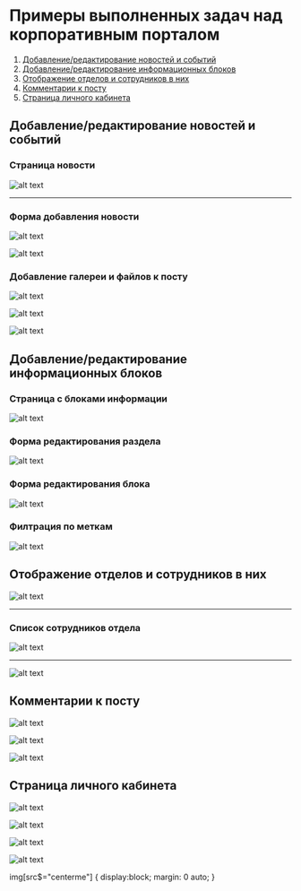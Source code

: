 # Примеры выполненных задач над корпоративным порталом

1. [Добавление/редактирование новостей и событий](#news)
2. [Добавление/редактирование информационных блоков](#info-blocks)
3. [Отображение отделов и сотрудников в них](#departments)
4. [Комментарии к посту](#comments)
5. [Страница личного кабинета](#profile)

<a name="news"></a>
## Добавление/редактирование новостей и событий
### Страница новости
![alt text](https://github.com/Anatov777/corporate-portal/blob/main/images/news/news-page.png)

---
### Форма добавления новости
![alt text](https://github.com/Anatov777/corporate-portal/blob/main/images/news/news-add-1.png)

![alt text](https://github.com/Anatov777/corporate-portal/blob/main/images/news/news-add-2.png)

### Добавление галереи и файлов к посту
![alt text](https://github.com/Anatov777/corporate-portal/blob/main/images/news/news-gallery.png)

![alt text](https://github.com/Anatov777/corporate-portal/blob/main/images/news/news-files.png)

![alt text](https://github.com/Anatov777/corporate-portal/blob/main/images/news/news-attachments.png)

<a name="info-blocks"></a>
## Добавление/редактирование информационных блоков
### Страница с блоками информации
![alt text](https://github.com/Anatov777/corporate-portal/blob/main/images/infoblocks/info-page.png)

### Форма редактирования раздела
![alt text](https://github.com/Anatov777/corporate-portal/blob/main/images/infoblocks/tab-edit.png)

### Форма редактирования блока
![alt text](https://github.com/Anatov777/corporate-portal/blob/main/images/infoblocks/block-edit.png)

### Филтрация по меткам
![alt text](https://github.com/Anatov777/corporate-portal/blob/main/images/infoblocks/tags.png)

<a name="departments"></a>
## Отображение отделов и сотрудников в них
![alt text](https://github.com/Anatov777/corporate-portal/blob/main/images/departments/departments-1.png)

---
### Список сотрудников отдела

![alt text](https://github.com/Anatov777/corporate-portal/blob/main/images/departments/departments-2.png)

---

![alt text](https://github.com/Anatov777/corporate-portal/blob/main/images/departments/departments-3.png)

<a name="comments"></a>
## Комментарии к посту

![alt text](https://github.com/Anatov777/corporate-portal/blob/main/images/comments/comments.png)

![alt text](https://github.com/Anatov777/corporate-portal/blob/main/images/comments/comments-add.png)

![alt text](https://github.com/Anatov777/corporate-portal/blob/main/images/comments/comments-delete.png)

<a name="profile"></a>
## Страница личного кабинета

![alt text](https://github.com/Anatov777/corporate-portal/blob/main/images/profile/profile-1.png)

![alt text](https://github.com/Anatov777/corporate-portal/blob/main/images/profile/profile-2.png)

![alt text](https://github.com/Anatov777/corporate-portal/blob/main/images/profile/profile-3.png)

![alt text](https://github.com/Anatov777/corporate-portal/blob/main/images/profile/profile-4.png)

img[src$="centerme"] {
  display:block;
  margin: 0 auto;
}
